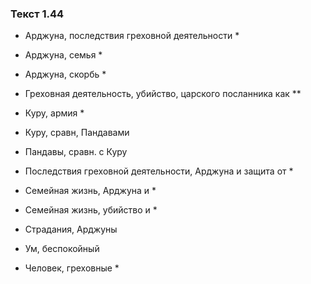 ### Текст 1.44

- Арджуна, последствия греховной деятельности *

- Арджуна, семья *

- Арджуна, скорбь *

- Греховная деятельность, убийство, царского посланника как **

- Куру, армия *

- Куру, сравн, Пандавами

- Пандавы, сравн. с Куру

- Последствия греховной деятельности, Арджуна и защита от *

- Семейная жизнь, Арджуна и *

- Семейная жизнь, убийство и *

- Страдания, Арджуны

- Ум, беспокойный

- Человек, греховные *
	
